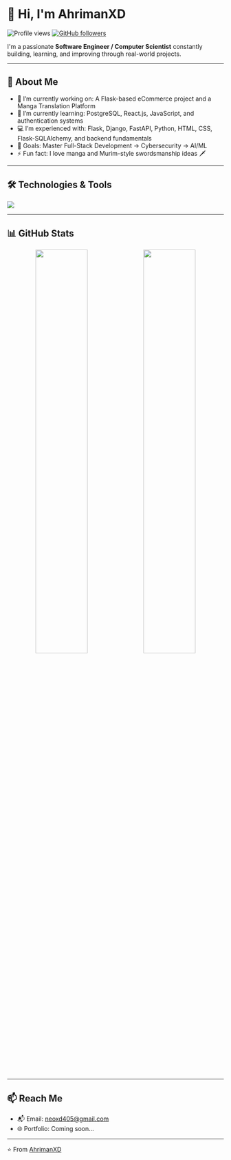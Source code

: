 # 👋 Hi, I'm AhrimanXD

![Profile views](https://komarev.com/ghpvc/?username=AhrimanXD&color=blueviolet&style=flat)
[![GitHub followers](https://img.shields.io/github/followers/AhrimanXD?label=Follow&style=social)](https://github.com/AhrimanXD)

I'm a passionate **Software Engineer / Computer Scientist** constantly building, learning, and improving through real-world projects.

---

## 🚀 About Me

- 🔭 I’m currently working on: A Flask-based eCommerce project and a Manga Translation Platform
- 🌱 I’m currently learning: PostgreSQL, React.js, JavaScript, and authentication systems
- 💻 I’m experienced with: Flask, Django, FastAPI, Python, HTML, CSS, Flask-SQLAlchemy, and backend fundamentals
- 🎯 Goals: Master Full-Stack Development → Cybersecurity → AI/ML
- ⚡ Fun fact: I love manga and Murim-style swordsmanship ideas 🗡️

---

## 🛠️ Technologies & Tools

<p>
  <img src="https://skillicons.dev/icons?i=python,flask,django,postgresql,html,css,js,react,tailwind,git,github,vscode,linux" />
</p>

---

## 📊 GitHub Stats

<p align="center">
  <img width="49%" src="https://github-readme-stats.vercel.app/api?username=AhrimanXD&show_icons=true&theme=tokyonight&hide_border=true" />
  <img width="49%" src="https://github-readme-streak-stats.herokuapp.com/?user=AhrimanXD&theme=tokyonight&hide_border=true" />
</p>

---

## 📫 Reach Me

- 📬 Email: [neoxd405@gmail.com](mailto:neoxd405@gmail.com)
- 🌐 Portfolio: Coming soon...

---

⭐️ From [AhrimanXD](https://github.com/AhrimanXD)

